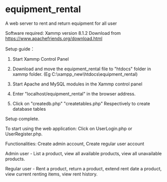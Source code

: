 # equipment_rental
A web server to rent and return equipment for all user

Software required: Xammp version 8.1.2
Download from https://www.apachefriends.org/download.html

Setup guide：

1. Start Xammp Control Panel

2) Download and move the equipment_rental file to "htdocs" folder in xammp folder. (Eg  C:\xampp_new\htdocs\equipment_rental)


3) Start Apache and MySQL modules in the Xammp control panel


4) Enter "localhost/equipment_rental" in the browser address.


5) Click on "createdb.php"	"createtables.php" Respectively to create database tables 



Setup complete.

To start using the web application:
Click on UserLogin.php or UserRegister.php.

Functionalities:
Create admin account, Create regular user account

Admin user - List a product, view all available products, view all unavailable products.


Regular user - Rent a product, return a product, extend rent date a product, view current renting items, view rent history.
